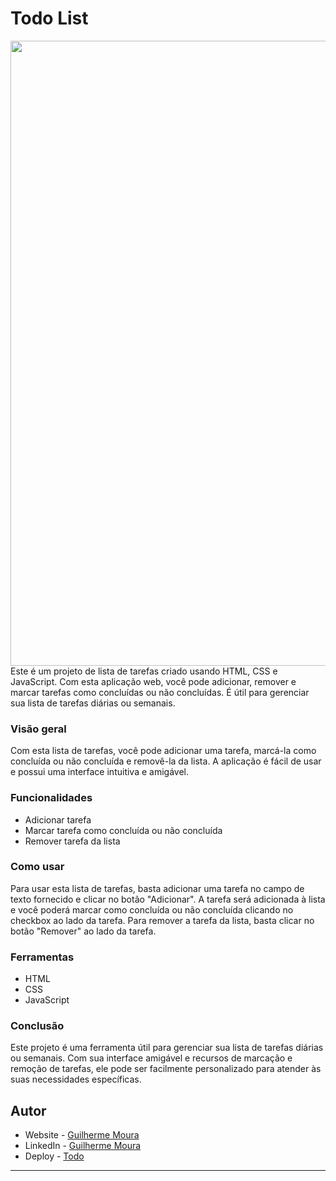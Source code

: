 # Todo List
<img src="https://media.licdn.com/dms/image/D4D22AQF_cfgV5uRZFg/feedshare-shrink_800/0/1681342240111?e=1684368000&v=beta&t=yu9lv37qGS7bxnYXyCnbgQv7H7kuEYjYirgLZBPMMGE" width="1000px">
Este é um projeto de lista de tarefas criado usando HTML, CSS e JavaScript. Com esta aplicação web, você pode adicionar, remover e marcar tarefas como concluídas ou não concluídas. É útil para gerenciar sua lista de tarefas diárias ou semanais.

### Visão geral
Com esta lista de tarefas, você pode adicionar uma tarefa, marcá-la como concluída ou não concluída e removê-la da lista. A aplicação é fácil de usar e possui uma interface intuitiva e amigável.

### Funcionalidades
- Adicionar tarefa
- Marcar tarefa como concluída ou não concluída
- Remover tarefa da lista

### Como usar
Para usar esta lista de tarefas, basta adicionar uma tarefa no campo de texto fornecido e clicar no botão "Adicionar". A tarefa será adicionada à lista e você poderá marcar como concluída ou não concluída clicando no checkbox ao lado da tarefa. Para remover a tarefa da lista, basta clicar no botão "Remover" ao lado da tarefa.

### Ferramentas
- HTML
- CSS
- JavaScript
### Conclusão
Este projeto é uma ferramenta útil para gerenciar sua lista de tarefas diárias ou semanais. Com sua interface amigável e recursos de marcação e remoção de tarefas, ele pode ser facilmente personalizado para atender às suas necessidades específicas.

## Autor
- Website - <a href="https://github.com/guilhermemh" target="_blank">Guilherme Moura</a>
- LinkedIn - <a href="https://www.linkedin.com/in/guilhermemhenrique/" target="_blank">Guilherme Moura</a>
- Deploy - <a href="https://to-do-list-nine-black.vercel.app/" target="_blank">Todo</a>

-------------------------------------------------------------------------------------------------------------------------------------------------------------------------
